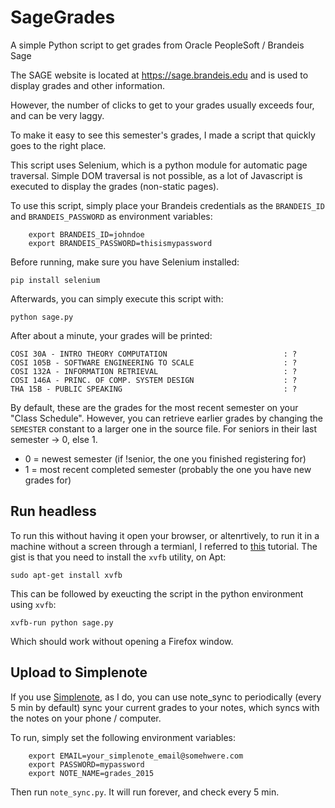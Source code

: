 # SageGrades
A simple Python script to get grades from Oracle PeopleSoft / Brandeis Sage

The SAGE website is located at https://sage.brandeis.edu and is used to display grades and other information.

However, the number of clicks to get to your grades usually exceeds four, and can be very laggy. 

To make it easy to see this semester's grades, I made a script that quickly goes to the right place.

This script uses Selenium, which is a python module for automatic page traversal. Simple DOM traversal is not possible, as a lot of Javascript is executed to display the grades (non-static pages).

To use this script, simply place your Brandeis credentials as the `BRANDEIS_ID` and `BRANDEIS_PASSWORD` as environment variables:

        export BRANDEIS_ID=johndoe
        export BRANDEIS_PASSWORD=thisismypassword

Before running, make sure you have Selenium installed:

    pip install selenium

Afterwards, you can simply execute this script with:

    python sage.py

After about a minute, your grades will be printed: 


	COSI 30A - INTRO THEORY COMPUTATION                          : ?
	COSI 105B - SOFTWARE ENGINEERING TO SCALE                    : ?
	COSI 132A - INFORMATION RETRIEVAL                            : ?
	COSI 146A - PRINC. OF COMP. SYSTEM DESIGN                    : ?
	THA 15B - PUBLIC SPEAKING                                    : ?

By default, these are the grades for the most recent semester on your "Class Schedule". However, you can retrieve earlier grades by changing the `SEMESTER` constant to a larger one in the source file. For seniors in their last semester -> 0, else 1.

- 0 = newest semester (if !senior, the one you finished registering for)
- 1 = most recent completed semester (probably the one you have new grades for)

## Run headless

To run this without having it open your browser, or altenrtively, to run it in a machine without a screen through a termianl, I referred to [this](http://elementalselenium.com/tips/38-headless) tutorial. The gist is that you need to install the `xvfb` utility, on Apt:

    sudo apt-get install xvfb
    
This can be followed by exeucting the script in the python environment using `xvfb`:
    
    xvfb-run python sage.py
    
Which should work without opening a Firefox window.

## Upload to Simplenote

If you use [Simplenote](http://www.simplenote.com), as I do, you can use note_sync to periodically (every 5 min by default) sync your current grades to your notes, which syncs with the notes on your phone / computer. 

To run, simply set the following environment variables:

        export EMAIL=your_simplenote_email@somehwere.com
        export PASSWORD=mypassword
        export NOTE_NAME=grades_2015

Then run `note_sync.py`. It will run forever, and check every 5 min.

